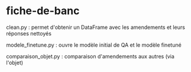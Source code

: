 # fiche-de-banc

clean.py : permet d'obtenir un DataFrame avec les amendements et leurs réponses nettoyés

modele_finetune.py : ouvre le modèle initial de QA et le modèle finetuné

comparaison_objet.py : comparaison d'amendements aux autres (via l'objet)
